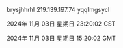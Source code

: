 brysjhhrhl 219.139.197.74 yqqlmgsycl

2024年 11月 03日 星期日 23:20:02 CST

2024年 11月 03日 星期日 15:20:02 GMT
